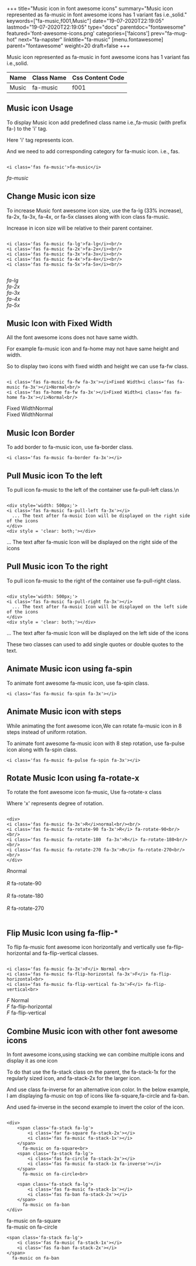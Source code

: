 +++
title="Music icon in font awesome icons"
summary="Music icon represented as fa-music in font awesome icons has 1 variant fas i.e.,solid."
keywords=["fa-music,f001,Music"]
date="19-07-2020T22:19:05"
lastmod="19-07-2020T22:19:05"
type="docs"
parentdoc="fontawesome"
featured='font-awesome-icons.png'
categories=['faicons']
prev="fa-mug-hot"
next="fa-napster"
linktitle="fa-music"
[menu.fontawesome]
parent="fontawesome"
weight=20
draft=false
+++


Music icon represented as fa-music in font awesome icons has 1 variant fas i.e.,solid.

<div class='table-responsive'><table class='table'><thead><tr><th>Name</th><th>Class Name</th><th>Css Content Code</th></tr></thead><tbody><tr><td>Music</td><td>fa-music</td><td>f001</td></tr></tbody></table></div>



## Music icon Usage

To display Music icon add predefined class name i.e.,fa-music (with prefix fa-) to the 'i' tag.

Here 'i' tag represents icon.

And we need to add corresponding category for fa-music icon. i.e., fas.


```

<i class='fas fa-music'>fa-music</i>
```

<i class='fas fa-music'>fa-music</i>




## Change Music icon size
To increase Music font awesome icon size, use the fa-lg (33% increase), fa-2x, fa-3x, fa-4x, or fa-5x classes along with icon class fa-music.

Increase in icon size will be relative to their parent container. 

```

<i class='fas fa-music fa-lg'>fa-lg</i><br/>
<i class='fas fa-music fa-2x'>fa-2x</i><br/>
<i class='fas fa-music fa-3x'>fa-3x</i><br/>
<i class='fas fa-music fa-4x'>fa-4x</i><br/>
<i class='fas fa-music fa-5x'>fa-5x</i><br/>
            
```

<i class='fas fa-music fa-lg'>fa-lg</i><br/>
<i class='fas fa-music fa-2x'>fa-2x</i><br/>
<i class='fas fa-music fa-3x'>fa-3x</i><br/>
<i class='fas fa-music fa-4x'>fa-4x</i><br/>
<i class='fas fa-music fa-5x'>fa-5x</i><br/>
            



## Music Icon with Fixed Width 

All the font awesome icons does not have same width.

For example fa-music icon and fa-home may not have same height and width.

So to display two icons with fixed width and height we can use fa-fw class.


```

<i class='fas fa-music fa-fw fa-3x'></i>Fixed Width<i class='fas fa-music fa-3x'></i>Normal<br/>
<i class='fas fa-home fa-fw fa-3x'></i>Fixed Width<i class='fas fa-home fa-3x'></i>Normal<br/>
```

<i class='fas fa-music fa-fw fa-3x'></i>Fixed Width<i class='fas fa-music fa-3x'></i>Normal<br/>
<i class='fas fa-home fa-fw fa-3x'></i>Fixed Width<i class='fas fa-home fa-3x'></i>Normal<br/>



## Music Icon Border 

To add border to fa-music icon, use fa-border class.


```
<i class='fas fa-music fa-border fa-3x'></i>

```
<i class='fas fa-music fa-border fa-3x'></i>





## Pull Music icon To the left

To pull icon fa-music to the left of the container use fa-pull-left class.\n

```

<div style='width: 500px;'>
<i class='fas fa-music fa-pull-left fa-3x'></i>
  ... The text after fa-music Icon will be displayed on the right side of the icons
</div>
<div style = 'clear: both;'></div>
```

<div style='width: 500px;'>
<i class='fas fa-music fa-pull-left fa-3x'></i>
  ... The text after fa-music Icon will be displayed on the right side of the icons
</div>
<div style = 'clear: both;'></div>




## Pull Music icon To the right
To pull icon fa-music to the right of the container use fa-pull-right class.

```

<div style='width: 500px;'>
<i class='fas fa-music fa-pull-right fa-3x'></i>
  ... The text after fa-music Icon will be displayed on the left side of the icons
</div>
<div style = 'clear: both;'></div>
```

<div style='width: 500px;'>
<i class='fas fa-music fa-pull-right fa-3x'></i>
  ... The text after fa-music Icon will be displayed on the left side of the icons
</div>
<div style = 'clear: both;'></div>

These two classes can used to add single quotes or double quotes to the text.


## Animate Music icon using fa-spin
To animate font awesome fa-music icon, use fa-spin class.

```
<i class='fas fa-music fa-spin fa-3x'></i>
```
<i class='fas fa-music fa-spin fa-3x'></i>




## Animate Music icon with steps
While animating the font awesome icon,We can rotate fa-music icon in 8 steps instead of uniform rotation.

To animate font awesome fa-music icon with 8 step rotation, use fa-pulse icon along with fa-spin class.


```
<i class='fas fa-music fa-pulse fa-spin fa-3x'></i>

```
<i class='fas fa-music fa-pulse fa-spin fa-3x'></i>





## Rotate Music Icon using fa-rotate-x
To rotate the font awesome icon fa-music, Use fa-rotate-x class

Where 'x' represents degree of rotation.


```

<div>
<i class='fas fa-music fa-3x'>R</i>normal<br/><br/>
<i class='fas fa-music fa-rotate-90 fa-3x'>R</i> fa-rotate-90<br/><br/> 
<i class='fas fa-music fa-rotate-180  fa-3x'>R</i> fa-rotate-180<br/><br/> 
<i class='fas fa-music fa-rotate-270 fa-3x'>R</i> fa-rotate-270<br/><br/>
</div>
```

<div>
<i class='fas fa-music fa-3x'>R</i>normal<br/><br/>
<i class='fas fa-music fa-rotate-90 fa-3x'>R</i> fa-rotate-90<br/><br/> 
<i class='fas fa-music fa-rotate-180  fa-3x'>R</i> fa-rotate-180<br/><br/> 
<i class='fas fa-music fa-rotate-270 fa-3x'>R</i> fa-rotate-270<br/><br/>
</div>




## Flip Music Icon using fa-flip-*
To flip fa-music font awesome icon horizontally and vertically use fa-flip-horizontal and fa-flip-vertical classes. 

```

<i class='fas fa-music fa-3x'>F</i> Normal <br>
<i class='fas fa-music fa-flip-horizontal fa-3x'>F</i> fa-flip-horizontal<br>
<i class='fas fa-music fa-flip-vertical fa-3x'>F</i> fa-flip-vertical<br>
```

<i class='fas fa-music fa-3x'>F</i> Normal <br>
<i class='fas fa-music fa-flip-horizontal fa-3x'>F</i> fa-flip-horizontal<br>
<i class='fas fa-music fa-flip-vertical fa-3x'>F</i> fa-flip-vertical<br>




## Combine Music icon with other font awesome icons
In font awesome icons,using stacking we can combine multiple icons and display it as one icon 

To do that use the fa-stack class on the parent, the fa-stack-1x for the regularly sized icon, and fa-stack-2x for the larger icon.

And use class fa-inverse for an alternative icon color. 
In the below example, I am displaying fa-music on top of icons like fa-square,fa-circle and fa-ban.

And used fa-inverse in the second example to invert the color of the icon.

```

<div>
    <span class='fa-stack fa-lg'>
        <i class='far fa-square fa-stack-2x'></i>
        <i class='fas fa-music fa-stack-1x'></i>
    </span>
      fa-music on fa-square<br>
    <span class='fa-stack fa-lg'>
        <i class='fas fa-circle fa-stack-2x'></i>
        <i class='fas fa-music fa-stack-1x fa-inverse'></i>
    </span>
      fa-music on fa-circle<br>

    <span class='fa-stack fa-lg'>
        <i class='fas fa-music fa-stack-1x'></i>
        <i class='fas fa-ban fa-stack-2x'></i>
    </span>
      fa-music on fa-ban
</div>
```

<div>
    <span class='fa-stack fa-lg'>
        <i class='far fa-square fa-stack-2x'></i>
        <i class='fas fa-music fa-stack-1x'></i>
    </span>
      fa-music on fa-square<br>
    <span class='fa-stack fa-lg'>
        <i class='fas fa-circle fa-stack-2x'></i>
        <i class='fas fa-music fa-stack-1x fa-inverse'></i>
    </span>
      fa-music on fa-circle<br>

    <span class='fa-stack fa-lg'>
        <i class='fas fa-music fa-stack-1x'></i>
        <i class='fas fa-ban fa-stack-2x'></i>
    </span>
      fa-music on fa-ban
</div>






